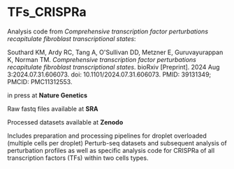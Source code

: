 # TFs_CRISPRa
Analysis code from *Comprehensive transcription factor perturbations recapitulate fibroblast transcriptional states*:

Southard KM, Ardy RC, Tang A, O'Sullivan DD, Metzner E, Guruvayurappan K, Norman TM. *Comprehensive transcription factor perturbations recapitulate fibroblast transcriptional states*. bioRxiv [Preprint]. 2024 Aug 3:2024.07.31.606073. doi: 10.1101/2024.07.31.606073. PMID: 39131349; PMCID: PMC11312553.

in press at **Nature Genetics**

Raw fastq files available at **SRA**

Processed datasets available at **Zenodo**

Includes preparation and processing pipelines for droplet overloaded (multiple cells per droplet) Perturb-seq datasets and subsequent analysis of perturbation profiles as well as specific analysis code for CRISPRa of all transcription factors (TFs) within two cells types.
